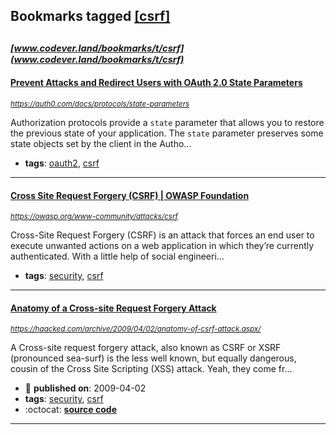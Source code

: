 ## Bookmarks tagged [[csrf]](https://www.codever.land/search?q=[csrf])

_<sup><sup>[www.codever.land/bookmarks/t/csrf](www.codever.land/bookmarks/t/csrf)</sup></sup>_
---
#### [Prevent Attacks and Redirect Users with OAuth 2.0 State Parameters](https://auth0.com/docs/protocols/state-parameters)
_<sup>https://auth0.com/docs/protocols/state-parameters</sup>_

Authorization protocols provide a `state` parameter that allows you to restore the previous state of your application. The `state` parameter preserves some state objects set by the client in the Autho...
* **tags**: [oauth2](../tagged/oauth2.md), [csrf](../tagged/csrf.md)
---
#### [Cross Site Request Forgery (CSRF) | OWASP Foundation](https://owasp.org/www-community/attacks/csrf)
_<sup>https://owasp.org/www-community/attacks/csrf</sup>_

Cross-Site Request Forgery (CSRF) is an attack that forces an end user to execute unwanted actions on a web application in which they’re currently authenticated. With a little help of social engineeri...
* **tags**: [security](../tagged/security.md), [csrf](../tagged/csrf.md)
---
#### [Anatomy of a Cross-site Request Forgery Attack](https://haacked.com/archive/2009/04/02/anatomy-of-csrf-attack.aspx/)
_<sup>https://haacked.com/archive/2009/04/02/anatomy-of-csrf-attack.aspx/</sup>_

A Cross-site request forgery attack, also known as CSRF or XSRF (pronounced sea-surf) is the less well known, but equally dangerous, cousin of the Cross Site Scripting (XSS) attack. Yeah, they come fr...
* :calendar: **published on**: 2009-04-02
* **tags**: [security](../tagged/security.md), [csrf](../tagged/csrf.md)
* :octocat: **[source code](http://code.haacked.com/mvc-2/CsrfDemo.zip)**
---
